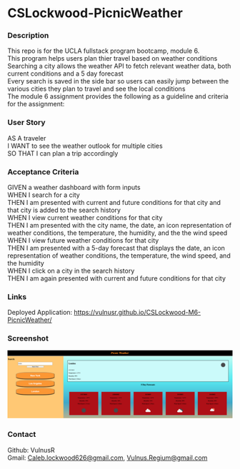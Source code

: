 # CSLockwood-PicnicWeather

### Description
This repo is for the UCLA fullstack program bootcamp, module 6.<br>
This program helps users plan thier travel based on weather conditions<br>
Searching a city allows the weather API to fetch relevant weather data, both current conditions and a 5 day forecast<br>
Every search is saved in the side bar so users can easily jump between the various cities they plan to travel and see the local conditions<br>
The module 6 assignment provides the following as a guideline and criteria for the assignment:

### User Story 
AS A traveler<br>
I WANT to see the weather outlook for multiple cities<br>
SO THAT I can plan a trip accordingly<br>

### Acceptance Criteria 
GIVEN a weather dashboard with form inputs<br>
WHEN I search for a city<br>
THEN I am presented with current and future conditions for that city and that city is added to the search history<br>
WHEN I view current weather conditions for that city<br>
THEN I am presented with the city name, the date, an icon representation of weather conditions, the temperature, the humidity, and the the wind speed<br>
WHEN I view future weather conditions for that city<br>
THEN I am presented with a 5-day forecast that displays the date, an icon representation of weather conditions, the temperature, the wind speed, and the humidity<br>
WHEN I click on a city in the search history<br>
THEN I am again presented with current and future conditions for that city<br>

### Links

Deployed Application: https://vulnusr.github.io/CSLockwood-M6-PicnicWeather/


### Screenshot

![Screen Shot of the Module 6 project at it appears with a few major cities having been searched.](./assets/images/Picnicweatherss.png "Module 6 Project Screen")

### Contact

Github: VulnusR<br>
Gmail: Caleb.lockwood626@gmail.com, Vulnus.Regium@gmail.com